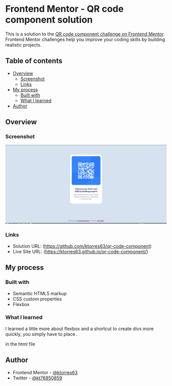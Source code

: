 # Frontend Mentor - QR code component solution

This is a solution to the [QR code component challenge on Frontend Mentor](https://www.frontendmentor.io/challenges/qr-code-component-iux_sIO_H). Frontend Mentor challenges help you improve your coding skills by building realistic projects. 

## Table of contents

- [Overview](#overview)
  - [Screenshot](#screenshot)
  - [Links](#links)
- [My process](#my-process)
  - [Built with](#built-with)
  - [What I learned](#what-i-learned)
- [Author](#author)

## Overview

### Screenshot

![](./screenshot.png)

### Links

- Solution URL: (https://github.com/ktorres63/qr-code-component)
- Live Site URL: (https://ktorres63.github.io/qr-code-component/)

## My process

### Built with

- Semantic HTML5 markup
- CSS custom properties
- Flexbox

### What I learned
I learned a little more about flexbox and a shortcut to create divs more quickly, you simply have to place .<div name> in the html file

## Author
- Frontend Mentor - [@ktorres63](https://www.frontendmentor.io/profile/ktorres63)
- Twitter - [@kt76850859](https://twitter.com/kt76850859)
